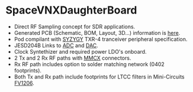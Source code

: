 # SpaceVNXDaughterBoard
- Direct RF Sampling concept for SDR applications.
- Generated PCB (Schematic, BOM, Layout, 3D...) information is [here](SpaceVNXDaughterBoard.pdf).
- Pod compilant with [SYZYGY](https://syzygyfpga.io/specification/) TXR-4 tranceiver peripheral specification.
- JESD204B Links to [ADC](https://www.ti.com/product/ADC12DJ800-Q1) and [DAC](https://www.ti.com/product/DAC37J82). 
- Clock Syntethizer and required power LDO's onboard.
- 2 Tx and 2 Rx RF paths with [MMCX](https://www.samtec.com/products/mmcx-sm) connectors.
- Rx RF path includes option to solder matching network (0402 footprints).
- Both Tx and Rx path include footprints for LTCC filters in Mini-Circuits [FV1206](https://www.minicircuits.com/pcb/98-pl137.pdf).
